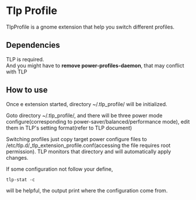 # Tlp Profile

TlpProfile is a gnome extension that help you switch different profiles.

## Dependencies

TLP is required.  
And you might have to **remove power-profiles-daemon**, that may conflict with TLP

## How to use

Once e extension started, directory ~/.tlp_profile/ will be initialized.

Goto directory ~/.tlp_profile/, and there will be three power mode configure(corresponding to power-saver/balanced/performance mode),
edit them in TLP's setting format(refer to TLP document)

Switching profiles just copy target power configure files to /etc/tlp.d/_tlp_extension_profile.conf(accessing the file requires root permission). TLP monitors that directory and will automatically apply changes. 

If some configuration not follow your define,
```shell
tlp-stat -c
```
will be helpful, the output print where the configuration come from. 
